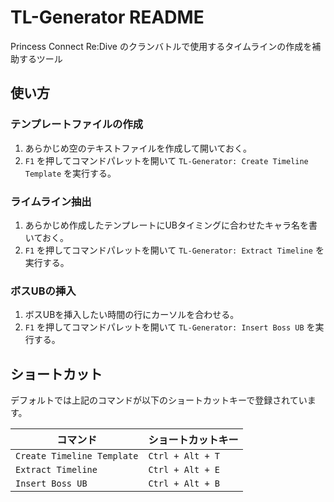 # TL-Generator README

Princess Connect Re:Dive のクランバトルで使用するタイムラインの作成を補助するツール

## 使い方

### テンプレートファイルの作成

1. あらかじめ空のテキストファイルを作成して開いておく。
2. `F1` を押してコマンドパレットを開いて `TL-Generator: Create Timeline Template` を実行する。

### ライムライン抽出

1. あらかじめ作成したテンプレートにUBタイミングに合わせたキャラ名を書いておく。
2. `F1` を押してコマンドパレットを開いて `TL-Generator: Extract Timeline` を実行する。


### ボスUBの挿入

1. ボスUBを挿入したい時間の行にカーソルを合わせる。
2. `F1` を押してコマンドパレットを開いて `TL-Generator: Insert Boss UB` を実行する。


## ショートカット

デフォルトでは上記のコマンドが以下のショートカットキーで登録されています。

| コマンド | ショートカットキー|
| ---- | ---- |
| `Create Timeline Template` | `Ctrl + Alt + T` |
| `Extract Timeline` | `Ctrl + Alt + E` |
| `Insert Boss UB` | `Ctrl + Alt + B`|
